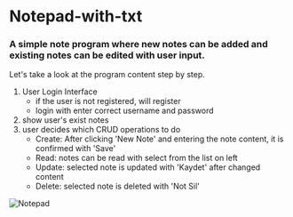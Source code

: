 # Notepad-with-txt
### A simple note program where new notes can be added and existing notes can be edited with user input.
Let's take a look at the program content step by step.
1. User Login Interface
    * if the user is not registered, will register
    * login with enter correct username and password
 2. show user's exist notes
 3. user decides which CRUD operations to do
    * Create: After clicking 'New Note' and entering the note content, it is confirmed with 'Save'
    * Read: notes can be read with select from the list on left
    * Update: selected note is updated with 'Kaydet' after changed content
    * Delete: selected note is deleted with 'Not Sil'

![Notepad](https://www.linkpicture.com/q/img_43.png)
